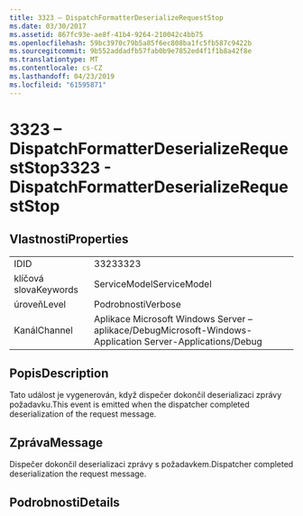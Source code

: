 ```yaml
---
title: 3323 – DispatchFormatterDeserializeRequestStop
ms.date: 03/30/2017
ms.assetid: 867fc93e-ae8f-41b4-9264-210042c4bb75
ms.openlocfilehash: 59bc3970c79b5a85f6ec808ba1fc5fb587c9422b
ms.sourcegitcommit: 9b552addadfb57fab0b9e7852ed4f1f1b8a42f8e
ms.translationtype: MT
ms.contentlocale: cs-CZ
ms.lasthandoff: 04/23/2019
ms.locfileid: "61595871"
---
```

# <a name="3323---dispatchformatterdeserializerequeststop"></a><span data-ttu-id="6fbbd-102">3323 – DispatchFormatterDeserializeRequestStop</span><span class="sxs-lookup"><span data-stu-id="6fbbd-102">3323 - DispatchFormatterDeserializeRequestStop</span></span>
## <a name="properties"></a><span data-ttu-id="6fbbd-103">Vlastnosti</span><span class="sxs-lookup"><span data-stu-id="6fbbd-103">Properties</span></span>  
  
|||  
|-|-|  
|<span data-ttu-id="6fbbd-104">ID</span><span class="sxs-lookup"><span data-stu-id="6fbbd-104">ID</span></span>|<span data-ttu-id="6fbbd-105">3323</span><span class="sxs-lookup"><span data-stu-id="6fbbd-105">3323</span></span>|  
|<span data-ttu-id="6fbbd-106">klíčová slova</span><span class="sxs-lookup"><span data-stu-id="6fbbd-106">Keywords</span></span>|<span data-ttu-id="6fbbd-107">ServiceModel</span><span class="sxs-lookup"><span data-stu-id="6fbbd-107">ServiceModel</span></span>|  
|<span data-ttu-id="6fbbd-108">úroveň</span><span class="sxs-lookup"><span data-stu-id="6fbbd-108">Level</span></span>|<span data-ttu-id="6fbbd-109">Podrobnosti</span><span class="sxs-lookup"><span data-stu-id="6fbbd-109">Verbose</span></span>|  
|<span data-ttu-id="6fbbd-110">Kanál</span><span class="sxs-lookup"><span data-stu-id="6fbbd-110">Channel</span></span>|<span data-ttu-id="6fbbd-111">Aplikace Microsoft Windows Server – aplikace/Debug</span><span class="sxs-lookup"><span data-stu-id="6fbbd-111">Microsoft-Windows-Application Server-Applications/Debug</span></span>|  
  
## <a name="description"></a><span data-ttu-id="6fbbd-112">Popis</span><span class="sxs-lookup"><span data-stu-id="6fbbd-112">Description</span></span>  
 <span data-ttu-id="6fbbd-113">Tato událost je vygenerován, když dispečer dokončil deserializaci zprávy požadavku.</span><span class="sxs-lookup"><span data-stu-id="6fbbd-113">This event is emitted when the dispatcher completed deserialization of the request message.</span></span>  
  
## <a name="message"></a><span data-ttu-id="6fbbd-114">Zpráva</span><span class="sxs-lookup"><span data-stu-id="6fbbd-114">Message</span></span>  
 <span data-ttu-id="6fbbd-115">Dispečer dokončil deserializaci zprávy s požadavkem.</span><span class="sxs-lookup"><span data-stu-id="6fbbd-115">Dispatcher completed deserialization the request message.</span></span>  
  
## <a name="details"></a><span data-ttu-id="6fbbd-116">Podrobnosti</span><span class="sxs-lookup"><span data-stu-id="6fbbd-116">Details</span></span>
